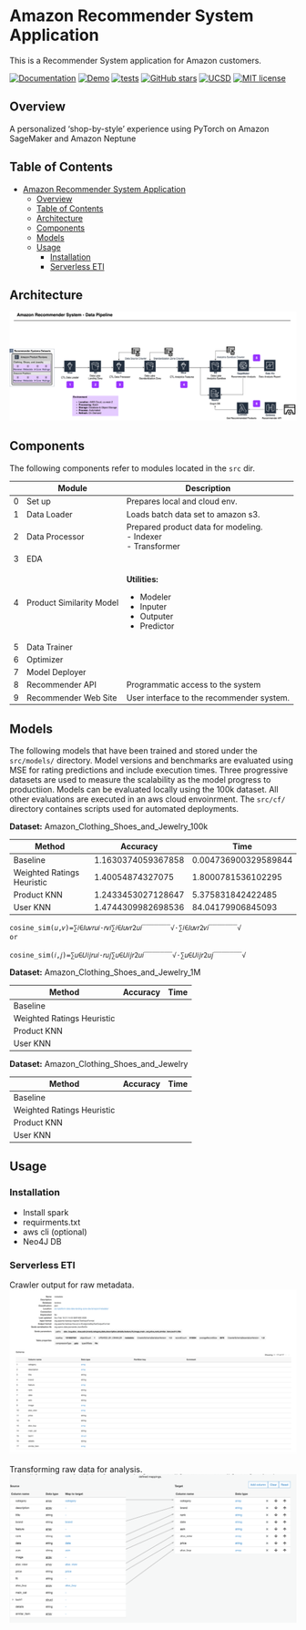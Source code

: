 # Amazon Recommender System Application
This is a Recommender System application for Amazon customers.
 
 
[![Documentation](https://img.shields.io/badge/docs-passing-NeonGreen.svg)](https://sites.google.com/a/eng.ucsd.edu/capstone-2020-amazondata/)
[![Demo](https://img.shields.io/badge/status-dev-Red.svg)](https://sites.google.com/a/eng.ucsd.edu/capstone-2020-amazondata/)
[![tests](https://img.shields.io/badge/testing-fail-red.svg)](https://github.com/facebook/jest)
[![GitHub stars](https://img.shields.io/github/stars/j4baek/dse260-CapStone-Amazon.svg)](https://github.com/j4baek/dse260-CapStone-Amazon/stargazers)
[![UCSD](https://img.shields.io/badge/Data_Science-UCSD-Blue.svg)](https://sites.google.com/a/eng.ucsd.edu/capstone-2020-amazondata/)
[![MIT license](https://img.shields.io/badge/License-MIT-Yellow.svg)](https://lbesson.mit-license.org/)
 
 
 
## Overview
A personalized ‘shop-by-style’ experience using PyTorch on Amazon SageMaker and Amazon Neptune
 
 
<!-- ![](docs/images/chat.gif) -->
 
## Table of Contents
 
- [Amazon Recommender System Application](#amazon-recommender-system-application)
  - [Overview](#overview)
  - [Table of Contents](#table-of-contents)
  - [Architecture](#architecture)
  - [Components](#components)
  - [Models](#models)
  - [Usage](#usage)
    - [Installation](#installation)
    - [Serverless ETl](#serverless-etl)
 
 
## Architecture
![Architecture](./img/AmazonDataPipeline.png)
 
## Components
The following components refer to modules located in the `src` dir.
 
|  | Module | Description |
| ---- | ------ | -------- |
| 0 | Set up | Prepares local and cloud env. |
| 1 | Data Loader | Loads batch data set to amazon s3. |
| 2 | Data Processor | Prepared product data for modeling. <br>- Indexer <br> - Transformer|
| 3 | EDA |  |
| 4 | Product Similarity Model | <dl><dt>**Utilities:**</dt> <ul><li>Modeler</li><li>Inputer</li><li>Outputer</li><li>Predictor</li></ul></dl> |
| 5 | Data Trainer | |
| 6 | Optimizer |  |
| 7 | Model Deployer |  |
| 8 |  Recommender API | Programmatic access to the system |
| 9 | Recommender Web Site | User interface to the recommender system. |
 

## Models
The following models that have been trained and stored under the `src/models/` directory. Model versions and benchmarks are evaluated using MSE for rating predictions and include execution times. Three progressive datasets are used to measure the scalability as the model progress to productiion. Models can be evaluated locally using the 100k dataset. All other evaluations are executed in an aws cloud envoinrment. The `src/cf/` directory containes scripts used for automated deployments. 



**Dataset:** Amazon_Clothing_Shoes_and_Jewelry_100k

| Method                             | Accuracy            | Time                 | 
| ---------------------------------- | ------------------- | ------------------   | 
| Baseline                           | 1.1630374059367858  | 0.004736900329589844 |
| Weighted Ratings Heuristic         | 1.40054874327075    | 1.8000781536102295  | 
| Product KNN                        | 1.2433453027128647  | 5.375831842422485   | 
| User KNN                           | 1.4744309982698536  | 84.04179906845093  |


```
cosine_sim(𝑢,𝑣)=∑𝑖∈𝐼𝑢𝑣𝑟𝑢𝑖⋅𝑟𝑣𝑖∑𝑖∈𝐼𝑢𝑣𝑟2𝑢𝑖‾‾‾‾‾‾‾√⋅∑𝑖∈𝐼𝑢𝑣𝑟2𝑣𝑖‾‾‾‾‾‾‾√
or

cosine_sim(𝑖,𝑗)=∑𝑢∈𝑈𝑖𝑗𝑟𝑢𝑖⋅𝑟𝑢𝑗∑𝑢∈𝑈𝑖𝑗𝑟2𝑢𝑖‾‾‾‾‾‾‾√⋅∑𝑢∈𝑈𝑖𝑗𝑟2𝑢𝑗‾‾‾‾‾‾‾√
```

**Dataset:** Amazon_Clothing_Shoes_and_Jewelry_1M

| Method                             | Accuracy            | Time                 | 
| ---------------------------------- | ------------------- | ------------------   | 
| Baseline                           |                     |                      |
| Weighted Ratings Heuristic         |                     |                      | 
| Product KNN                        |                     |                      | 
| User KNN                           |                     |                      |


**Dataset:** Amazon_Clothing_Shoes_and_Jewelry

| Method                             | Accuracy            | Time                 | 
| ---------------------------------- | ------------------- | ------------------   | 
| Baseline                           |                     |                      |
| Weighted Ratings Heuristic         |                     |                      | 
| Product KNN                        |                     |                      | 
| User KNN                           |                     |                      |

 
## Usage
  
### Installation
- Install spark
- requirments.txt
- aws cli (optional)
- Neo4J DB
 

### Serverless ETl
Crawler output for raw metadata.
![ETL2](./img/RawMetaDataCralwerOutput.png)
 
Transforming raw data for analysis.
![ETL](./img/MetaDataTransform.png)
 
